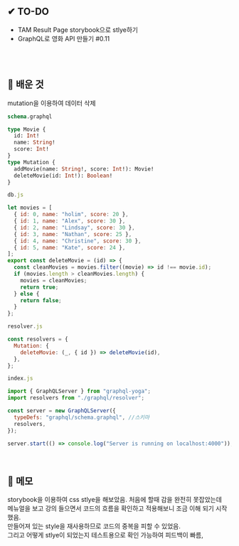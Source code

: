 ## ✔ TO-DO
- TAM Result Page storybook으로 stlye하기
- GraphQL로 영화 API 만들기 #0.11 
<br />
<br />

## 💾 배운 것
mutation을 이용하여 데이터 삭제
```graphql
schema.graphql

type Movie {
  id: Int!
  name: String!
  score: Int!
}
type Mutation {
  addMovie(name: String!, score: Int!): Movie!
  deleteMovie(id: Int!): Boolean!
}
```
```javascript
db.js 

let movies = [
  { id: 0, name: "holim", score: 20 },
  { id: 1, name: "Alex", score: 30 },
  { id: 2, name: "Lindsay", score: 30 },
  { id: 3, name: "Nathan", score: 25 },
  { id: 4, name: "Christine", score: 30 },
  { id: 5, name: "Kate", score: 24 },
];
export const deleteMovie = (id) => {
  const cleanMovies = movies.filter((movie) => id !== movie.id);
  if (movies.length > cleanMovies.length) {
    movies = cleanMovies;
    return true;
  } else {
    return false;
  }
};

```
```javascript
resolver.js

const resolvers = {
  Mutation: {
    deleteMovie: (_, { id }) => deleteMovie(id),
  },
};
```
```javascript
index.js

import { GraphQLServer } from "graphql-yoga";
import resolvers from "./graphql/resolver";

const server = new GraphQLServer({
  typeDefs: "graphql/schema.graphql", //스키마
  resolvers,
});

server.start(() => console.log("Server is running on localhost:4000"));

```
<br />

## 📝 메모
storybook을 이용하여 css stlye을 해보았음. 처음에 할때 감을 완전히 못잡았는데 <br />
메뉴얼을 보고 강의 들으면서 코드의 흐름을 확인하고 적용해보니 조금 이해 되기 시작했음. <br /> 
만들어져 있는 style을 재사용하므로 코드의 중복을 피할 수 있었음. <br />
그리고 어떻게 stlye이 되었는지 테스트용으로 확인 가능하여 피드백이 빠름,
